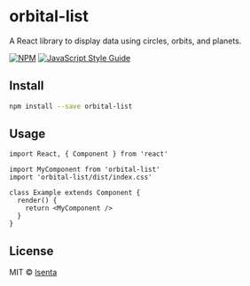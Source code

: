 # orbital-list

A React library to display data using circles, orbits, and planets.

[![NPM](https://img.shields.io/npm/v/orbital-list.svg)](https://www.npmjs.com/package/orbital-list) [![JavaScript Style Guide](https://img.shields.io/badge/code_style-standard-brightgreen.svg)](https://standardjs.com)

## Install

```bash
npm install --save orbital-list
```

## Usage

```tsx
import React, { Component } from 'react'

import MyComponent from 'orbital-list'
import 'orbital-list/dist/index.css'

class Example extends Component {
  render() {
    return <MyComponent />
  }
}
```

## License

MIT © [lsenta](https://github.com/lsenta)
